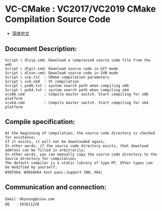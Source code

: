 # VC-CMake : VC2017/VC2019 CMake Compilation Source Code

- [简体中文](readmeCN.md)

## Document Description:
    Script \ dlzip.cmd: Download a compressed source code file from the web
    Script \ dlgit.cmd: Download source code in GIT mode
    Script \ dlsvn.cmd: Download source code in SVN mode
    Script \ vcp.txt  : CMake compilation parameters
    Script \ vcm.cmd  : VC compilation
    Script \ px86.txt : system search path when compiling x86
    Script \ px64.txt : system search path when compiling x64
    vcx86.cmd         : Compile master switch. Start compiling for x86 platform
    vcx64.cmd         : Compile master switch. Start compiling for x64 platform

## Compile specification:
    At the beginning of compilation, the source code directory is checked for existence; 
    If it exists, it will not be downloaded again;
    In other words, if the source code directory exists, that download address can be filled in arbitrarily;
    In other words, you can manually copy the source code directory to the Source directory for compilation;
    The default compiler is a static library of type MT. Other types can be modified by yourself;
    WIN7X64、WIN10X64 test pass；Support X86、X64;

## Communication and connection:
    Email：dbyoung@sina.com
    QQ   ：101611228
